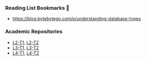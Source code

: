 ### Reading List Bookmarks 🔖
- https://blog.bytebytego.com/p/understanding-database-types

### Academic Repositories
- [L2-T1](https://github.com/fazledyn/L2T1), [L2-T2](https://github.com/fazledyn/L2T2)
- [L3-T1](https://github.com/fazledyn/L3T1), [L3-T2](https://github.com/fazledyn/L3T2)
- [L4-T1](https://github.com/fazledyn/L4T1), [L4-T2](https://github.com/fazledyn/L4T2)
